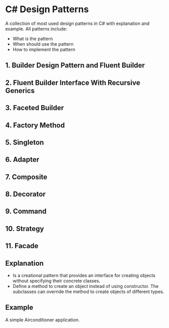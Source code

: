 # C# Design Patterns
A collection of most used design patterns in C# with explanation and example.
All patterns include:
- What is the pattern
- When should use the pattern
- How to implement the pattern

## 1. Builder Design Pattern and Fluent Builder
## 2. Fluent Builder Interface With Recursive Generics
## 3. Faceted Builder
## 4. **Factory Method**
## 5. Singleton
## 6. Adapter
## 7. Composite
## 8. Decorator
## 9. Command
## 10. Strategy
## 11. Facade

## Explanation
- Is a creational pattern that provides an interface for creating objects without specifying their concrete classes.
- Define a method to create an object instead of using constructor. The subclasses can override the method to create objects of different types.

## Example
A simple Airconditioner application.
